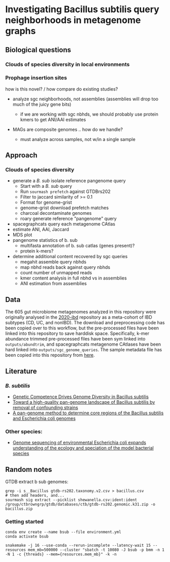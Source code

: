 # Investigating Bacillus subtilis query neighborhoods in metagenome graphs

## Biological questions

### Clouds of species diversity in local environments 

### Prophage insertion sites 



how is this novel? / how compare do existing studies?
- analyze sgc neighborhoods, not assemblies (assemblies will drop too much of the juicy gene bits)
    - if we are working with sgc nbhds, we should probably use protein kmers to get ANI/AAI estimates

    
- MAGs are composite genomes .. how do we handle?
    - must analyze across samples, not w/in a single sample

## Approach

### Clouds of species diversity

+ generate a *B. sub* isolate reference pangenome query
    + Start with a *B. sub* query
    + Run `sourmash prefetch` against GTDBrs202
    + Filter to jaccard similarity of >= 0.1
    + Format for genome-grist
    + genome-grist download prefetch matches
    + charcoal decontaminate genomes 
    + roary generate reference "pangenome" query
+ spacegraphcats query each metagenome CAtlas
+ estimate ANI, AAI, Jaccard
+ MDS plot 
+ pangenome statistics of b. sub
    + multifasta annotation of b. sub catlas (genes present)?
    + protein k-mers?
+ determine additional content recovered by sgc queries
    + megahit assemble query nbhds
    + map nbhd reads back against query nbhds
    + count number of unmapped reads
    + kmer content analysis in full nbhd vs in assemblies
    + ANI estimation from assemblies

## Data

The 605 gut microbiome metagenomes analyzed in this repository were originally analysed in the [2020-ibd](https://github.com/dib-lab/2020-ibd) repository as a meta-cohort of IBD subtypes (CD, UC, and nonIBD).
The download and preprocessing code has been copied over to this workflow, but the pre-processed files have been linked into this repository to save harddisk space.
Specifically, k-mer abundance trimmed pre-processed files have been sym linked into `outputs/abundtrim`, and spacegraphcats metagenome CAtlases have been hard linked into `outputs/sgc_genome_queries`. 
The sample metadata file has been copied into this repository from [here](https://github.com/dib-lab/2020-ibd/blob/master/inputs/working_metadata.tsv).

## Literature

### *B. subtilis*

+ [Genetic Competence Drives Genome Diversity in Bacillus subtilis](https://academic.oup.com/gbe/article/10/1/108/4767717?login=true)
+ [Toward a high-quality pan-genome landscape of Bacillus subtilis by removal of confounding strains](https://academic.oup.com/bib/article-abstract/22/2/1951/5739184)
+ [A pan-genome method to determine core regions of the Bacillus subtilis and Escherichia coli genomes](https://www.ncbi.nlm.nih.gov/pmc/articles/PMC8156514/)

### Other species:

+ [Genome sequencing of environmental Escherichia coli expands understanding of the ecology and speciation of the model bacterial species](https://www.pnas.org/content/108/17/7200.short)

## Random notes

GTDB extract b sub genomes:

```
grep -i s__Bacillus gtdb-rs202.taxonomy.v2.csv > bacillus.csv
# then add headers, and...
sourmash sig extract --picklist shewanella.csv:ident:ident /group/ctbrowngrp/gtdb/databases/ctb/gtdb-rs202.genomic.k31.zip -o bacillus.zip

```

### Getting started

```
conda env create --name bsub --file environment.yml
conda activate bsub

snakemake -j 16 --use-conda --rerun-incomplete --latency-wait 15 --resources mem_mb=500000 --cluster "sbatch -t 10080 -J bsub -p bmm -n 1 -N 1 -c {threads} --mem={resources.mem_mb}" -k -n
```
